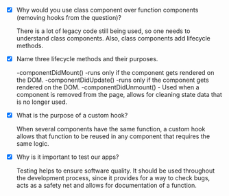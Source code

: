 - [x] Why would you use class component over function components (removing hooks from the question)?

    There is a lot of legacy code still being used, so one needs to understand class components. Also, class components add lifecycle methods.


- [x] Name three lifecycle methods and their purposes.

    -componentDidMount()  -runs only if the component gets rendered on the DOM.
    -componentDidUpdate()  -runs only if the component gets rendered on the DOM.
    -componentDidUnmount() - Used when a component is removed from the page,  allows for cleaning state data that is no longer used.


- [x] What is the purpose of a custom hook?

    When several components have the same function, a custom hook allows that function to be reused in any component that requires the same logic.


- [x] Why is it important to test our apps?

    Testing helps to ensure software quality.  It should be used throughout the development process, since it provides for a way to check bugs, acts as a safety net and allows for documentation of a function.